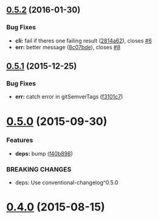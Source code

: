 <a name="0.5.2"></a>
## [0.5.2](https://github.com/stevemao/conventional-github-releaser/compare/v0.5.1...v0.5.2) (2016-01-30)


### Bug Fixes

* **cli:** fail if theres one failing result ([2814a62](https://github.com/stevemao/conventional-github-releaser/commit/2814a62)), closes [#6](https://github.com/stevemao/conventional-github-releaser/issues/6)
* **err:** better message ([8c07bde](https://github.com/stevemao/conventional-github-releaser/commit/8c07bde)), closes [#8](https://github.com/stevemao/conventional-github-releaser/issues/8)



<a name="0.5.1"></a>
## [0.5.1](https://github.com/stevemao/conventional-github-releaser/compare/v0.5.0...v0.5.1) (2015-12-25)


### Bug Fixes

* **err:** catch error in gitSemverTags ([f3101c7](https://github.com/stevemao/conventional-github-releaser/commit/f3101c7))



<a name="0.5.0"></a>
# [0.5.0](https://github.com/stevemao/conventional-github-releaser/compare/v0.4.0...v0.5.0) (2015-09-30)


### Features

* **deps:** bump ([f40b898](https://github.com/stevemao/conventional-github-releaser/commit/f40b898))


### BREAKING CHANGES

* deps: Use conventional-changelog^0.5.0



<a name="0.4.0"></a>
# [0.4.0](https://github.com/stevemao/conventional-github-releaser/compare/v0.3.0...v0.4.0) (2015-08-15)




